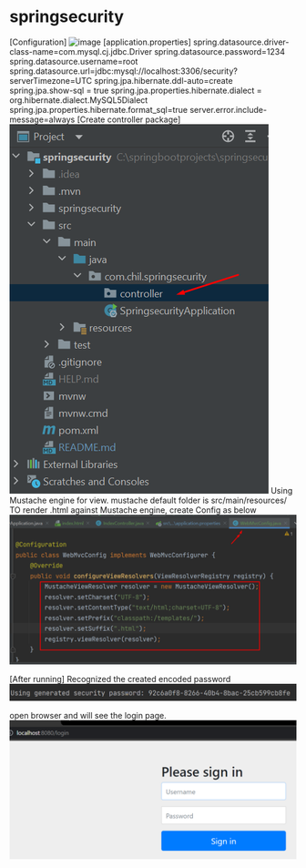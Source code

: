 # springsecurity
[Configuration]
![image](https://user-images.githubusercontent.com/76067750/158090625-b44c33ae-1999-4902-9308-cf10fc332d26.png)
[application.properties]
spring.datasource.driver-class-name=com.mysql.cj.jdbc.Driver
spring.datasource.password=1234
spring.datasource.username=root
spring.datasource.url=jdbc:mysql://localhost:3306/security?serverTimezone=UTC
spring.jpa.hibernate.ddl-auto=create
spring.jpa.show-sql = true
spring.jpa.properties.hibernate.dialect = org.hibernate.dialect.MySQL5Dialect
spring.jpa.properties.hibernate.format_sql=true
server.error.include-message=always
[Create controller package]
![img.png](img.png)
Using Mustache engine for view. 
mustache default folder is src/main/resources/
TO render .html against Mustache engine, create Config as below
![img_4.png](img_4.png)

[After running]
Recognized the created encoded password
![img_2.png](img_2.png)

open browser and will see the login page.
![img_3.png](img_3.png)